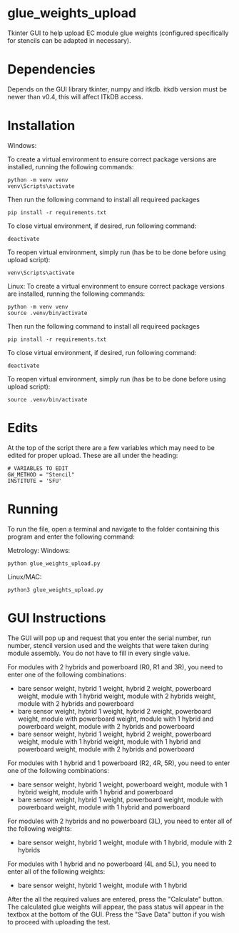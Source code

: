 # glue_weights_upload
Tkinter GUI to help upload EC module glue weights (configured specifically for stencils can be adapted in necessary).

# Dependencies

Depends on the GUI library tkinter, numpy and itkdb.
itkdb version must be newer than v0.4, this will affect ITkDB access. 

# Installation
Windows: 

To create a virtual environment to ensure correct package versions are installed, running the following commands: 
```
python -m venv venv 
venv\Scripts\activate
```
Then run the following command to install all requireed packages
```
pip install -r requirements.txt
```
To close virtual environment, if desired, run following command: 
```
deactivate
```

To reopen virtual environment, simply run (has be to be done before using upload script): 
```
venv\Scripts\activate
```

Linux: 
To create a virtual environment to ensure correct package versions are installed, running the following commands: 
```
python -m venv venv 
source .venv/bin/activate
```
Then run the following command to install all requireed packages
```
pip install -r requirements.txt
```
To close virtual environment, if desired, run following command: 
```
deactivate
```

To reopen virtual environment, simply run (has be to be done before using upload script): 
```
source .venv/bin/activate
```

# Edits

At the top of the script there are a few variables which may need to be edited for proper upload. These are all under the heading:

```
# VARIABLES TO EDIT
GW_METHOD = "Stencil"
INSTITUTE = 'SFU'
```

# Running

To run the file, open a terminal and navigate to the folder containing this program and enter the following command:

Metrology:
Windows:
```
python glue_weights_upload.py 
```

Linux/MAC:
```
python3 glue_weights_upload.py
```

# GUI Instructions

The GUI will pop up and request that you enter the serial number, run number, stencil version used and the weights that were taken during module assembly. You do not have to fill in every single value.

For modules with 2 hybrids and powerboard (R0, R1 and 3R), you need to enter one of the following combinations: 
* bare sensor weight, hybrid 1 weight, hybrid 2 weight, powerboard weight, module with 1 hybrid weight, module with 2 hybrids weight, module with 2 hybrids and powerboard  
* bare sensor weight, hybrid 1 weight, hybrid 2 weight, powerboard weight, module with powerboard weight, module with 1 hybrid and powerboard weight, module with 2 hybrids and powerboard
* bare sensor weight, hybrid 1 weight, hybrid 2 weight, powerboard weight, module with 1 hybrid weight, module with 1 hybrid and powerboard weight, module with 2 hybrids and powerboard

For modules with 1 hybrid and 1 powerboard (R2, 4R, 5R), you need to enter one of the following combinations: 
* bare sensor weight, hybrid 1 weight, powerboard weight, module with 1 hybrid weight, module with 1 hybrid and powerboard
* bare sensor weight, hybrid 1 weight, powerboard weight, module with powerboard weight, module with 1 hybrid and powerboard

For modules with 2 hybrids and no powerboard (3L), you need to enter all of the following weights: 
* bare sensor weight, hybrid 1 weight, module with 1 hybrid, module with 2 hybrids  

For modules with 1 hybrid and no powerboard (4L and 5L), you need to enter all of the following weights: 
* bare sensor weight, hybrid 1 weight, module with 1 hybrid    



After the all the required values are entered, press the "Calculate" button. The calculated glue weights will appear, the pass status will appear in the textbox at the bottom of the GUI. 
Press the "Save Data" button if you wish to proceed with uploading the test. 
